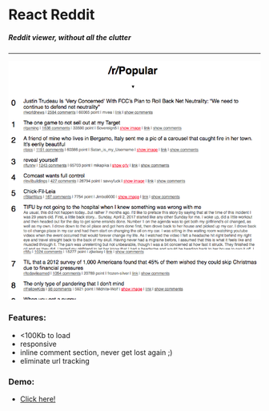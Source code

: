 # React Reddit

##### Reddit viewer, without all the clutter

---
![React Reddit Front snapshot](https://raw.githubusercontent.com/thamcheongkit/react-reddit/simple-ui/screenshots/frontpage.png)


### Features:
* <100Kb to load
* responsive
* inline comment section, never get lost again ;)
* eliminate url tracking


### Demo:
* [Click here!](https://thamcheongkit.github.io)